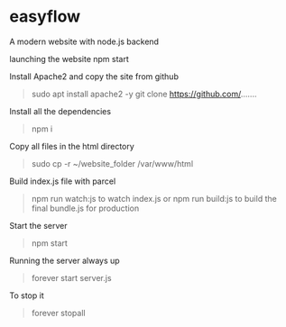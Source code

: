 # easyflow
A modern website with node.js backend

launching the website
npm start


Install Apache2 and copy the site from github
> sudo apt install apache2 -y
> git clone https://github.com/.......

Install all the dependencies
> npm i

Copy all files in the html directory
> sudo cp -r ~/website_folder /var/www/html

Build index.js file with parcel
> npm run watch:js
to watch index.js
or
> npm run build:js
to build the final bundle.js for production

Start the server
> npm start

Running the server always up
> forever start server.js

To stop it
> forever stopall